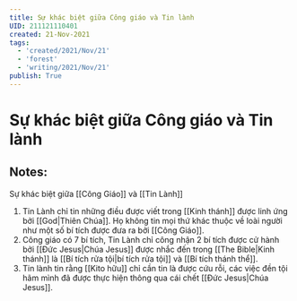 ```yaml
---
title: Sự khác biệt giữa Công giáo và Tin lành
UID: 211121110401
created: 21-Nov-2021
tags:
  - 'created/2021/Nov/21'
  - 'forest'
  - 'writing/2021/Nov/21'
publish: True
---
```

# Sự khác biệt giữa Công giáo và Tin lành

## Notes:
Sự khác biệt giữa [[Công Giáo]] và [[Tin Lành]]

1. Tin Lành chỉ tin những điều được viết trong [[Kinh thánh]] được linh ứng bởi [[God|Thiên Chúa]]. Họ không tin mọi thứ khác thuộc về loài người như một số bí tích được đưa ra bởi [[Công Giáo]].
1. Công giáo có 7 bí tích, Tin Lành chỉ công nhận 2 bí tích được cử hành bởi [[Đức Jesus|Chúa Jesus]] được nhắc đến trong [[The Bible|Kinh thánh]] là [[Bí tích rửa tội|bí tích rửa tội]] và [[Bí tích thánh thể]].
2. Tin lành tin rằng [[Kito hữu]] chỉ cần tin là được cứu rỗi, các việc đền tội hãm mình đã được thực hiện thông qua cái chết [[Đức Jesus|Chúa Jesus]].

